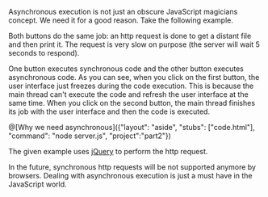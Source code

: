 Asynchronous execution is not just an obscure JavaScript magicians concept. We need it for a good reason. Take the following example.

Both buttons do the same job: an http request is done to get a distant file and then print it. The request is very slow on purpose (the server will wait 5 seconds to respond).

One button executes synchronous code and the other button executes asynchronous code. As you can see, when you click on the first button, the user interface just freezes during the code execution. This is because the main thread can't execute the code and refresh the user interface at the same time. When you click on the second button, the main thread finishes its job with the user interface and then the code is executed.

@[Why we need asynchronous]({"layout": "aside", "stubs": ["code.html"], "command": "node server.js", "project":"part2"})

The given example uses [jQuery](http://jquery.com/) to perform the http request.

In the future, synchronous http requests will be not supported anymore by browsers. Dealing with asynchronous execution is just a must have in the JavaScript world.
